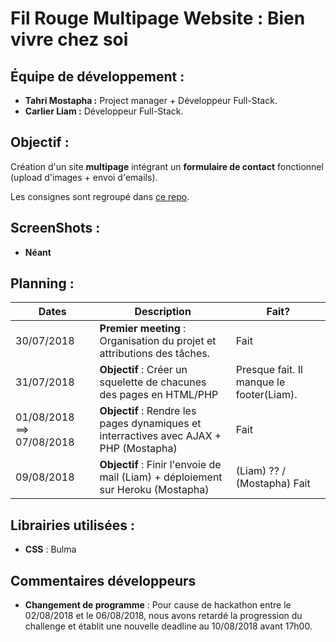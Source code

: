 # Fil Rouge Multipage Website : Bien vivre chez soi

## Équipe de développement :
* **Tahri Mostapha :** Project manager + Développeur Full-Stack.
* **Carlier Liam :** Développeur Full-Stack.

## Objectif :
Création d'un site **multipage** intégrant un **formulaire de contact** fonctionnel (upload d'images + envoi d'emails).

Les consignes sont regroupé dans [ce repo](https://github.com/becodeorg/lovelace-2/tree/master/Projects/multipage-website-in-php).

## ScreenShots :
* **Néant**

## Planning :
| Dates | Description | Fait? |
| ----- | ----------- | ----- |
| 30/07/2018   | **Premier meeting** : Organisation du projet et attributions des tâches.|Fait|
| 31/07/2018 | **Objectif** : Créer un squelette de chacunes des pages en HTML/PHP|Presque fait. Il manque le footer(Liam).|
| 01/08/2018 ==> 07/08/2018 | **Objectif** : Rendre les pages dynamiques et interractives avec AJAX + PHP (Mostapha) |Fait|
|09/08/2018| **Objectif** : Finir l'envoie de mail (Liam) + déploiement sur Heroku (Mostapha)|(Liam) ?? / (Mostapha) Fait|

## Librairies utilisées :
* **CSS** : Bulma

## Commentaires développeurs
* **Changement de programme** : Pour cause de hackathon entre le 02/08/2018 et le 06/08/2018, nous avons retardé la progression du challenge et établit une nouvelle deadline au 10/08/2018 avant 17h00.
